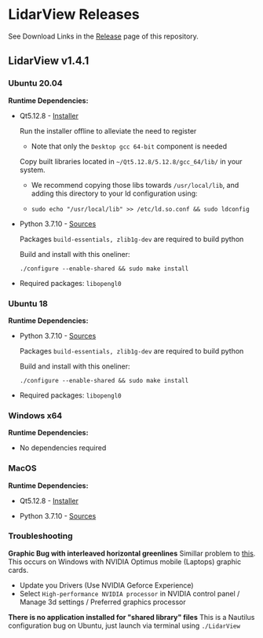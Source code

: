 # LidarView Releases

See Download Links in the [Release](https://gitlab.kitware.com/LidarView/lidarview/-/releases) page of this repository.

## LidarView v1.4.1

### Ubuntu 20.04

**Runtime Dependencies:**

* Qt5.12.8 - [Installer](https://download.qt.io/official_releases/qt/5.12/5.12.8/qt-opensource-linux-x64-5.12.8.run)

    Run the installer offline to alleviate the need to register
    
    * Note that only the `Desktop gcc 64-bit` component is needed
    
    Copy built libraries located in `~/Qt5.12.8/5.12.8/gcc_64/lib/` in your system.
    
    * We recommend copying those libs towards `/usr/local/lib`, and adding this directory to your ld configuration using:
    
    * `sudo echo "/usr/local/lib" >> /etc/ld.so.conf && sudo ldconfig`
    
* Python 3.7.10 - [Sources](https://www.python.org/downloads/release/python-3710/)

    Packages `build-essentials, zlib1g-dev` are required to build python

    Build and install with this oneliner:
    
    `./configure --enable-shared && sudo make install`
  
* Required packages: `libopengl0`

### Ubuntu 18

**Runtime Dependencies:**

* Python 3.7.10 - [Sources](https://www.python.org/downloads/release/python-3710/)

    Packages `build-essentials, zlib1g-dev` are required to build python

    Build and install with this oneliner:
    
    `./configure --enable-shared && sudo make install`
  
* Required packages: `libopengl0`

### Windows x64

**Runtime Dependencies:**

* No dependencies required

### MacOS

**Runtime Dependencies:**

* Qt5.12.8 - [Installer](https://download.qt.io/official_releases/qt/5.12/5.12.8/qt-opensource-linux-x64-5.12.8.run)

* Python 3.7.10 - [Sources](https://www.python.org/downloads/release/python-3710/)

### Troubleshooting 

**Graphic Bug with interleaved horizontal greenlines**
Simillar problem to [this](https://discourse.slicer.org/t/green-horizontal-lines-appear-in-slicer-4-10-2-at-startup/12090).
This occurs on Windows with NVIDIA Optimus mobile (Laptops) graphic cards.

- Update you Drivers (Use NVIDIA Geforce Experience)
- Select `High-performance NVIDIA processor` in NVIDIA control panel / Manage 3d settings / Preferred graphics processor

**There is no application installed for "shared library" files**
This is a Nautilus configuration bug on Ubuntu, just launch via terminal using `./LidarView`
